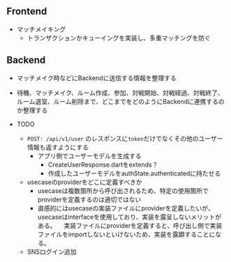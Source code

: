 ## Frontend
- マッチメイキング
  - トランザクションかキューイングを実装し、多重マッチングを防ぐ
## Backend
- マッチメイク時などにBackendに送信する情報を整理する
- 待機、マッチメイク、ルーム作成、参加、対戦開始、対戦経過、対戦終了、ルーム退室、ルーム削除まで、どこまでをどのようにBackendに連携するのか整理する



- TODO
  - `POST: /api/v1/user` のレスポンスに`token`だけでなくその他のユーザー情報も返すようにする
    - アプリ側でユーザーモデルを生成する
      - CreateUserResponse.dartをextends？
      - 作成したユーザーモデルをauthState.authenticatedに持たせる
  - usecaseのproviderをどこに定義すべきか
    - usecaseは複数箇所から呼び出されるため、特定の使用箇所でproviderを定義するのは適切ではない
    - 直感的にはusecaseの実装ファイルにproviderを定義したいが、usecaseはinterfaceを使用しており、実装を露呈しないメリットがある。
    　実装ファイルにproviderを定義すると、呼び出し側で実装ファイルをimportしないといけないため、実装を露顕することになる。
  - SNSログイン追加